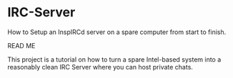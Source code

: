 # IRC-Server
How to Setup an InspIRCd server on a spare computer from start to finish.

READ ME

This project is a tutorial on how to turn a spare Intel-based system into a reasonably clean IRC Server where you can host private chats. 
